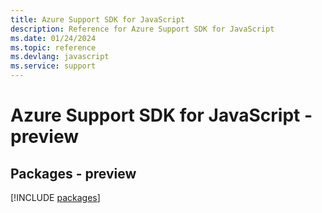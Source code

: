 ```yaml
---
title: Azure Support SDK for JavaScript
description: Reference for Azure Support SDK for JavaScript
ms.date: 01/24/2024
ms.topic: reference
ms.devlang: javascript
ms.service: support
---
```

# Azure Support SDK for JavaScript - preview
## Packages - preview
[!INCLUDE [packages](support-index.md)]